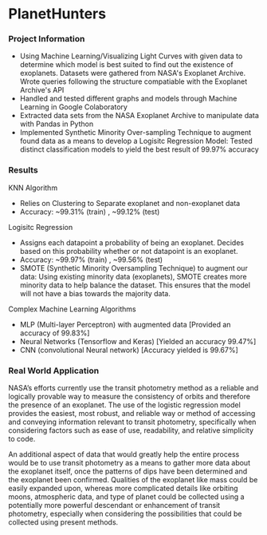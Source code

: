# PlanetHunters

### Project Information
- Using Machine Learning/Visualizing Light Curves with given data to determine which model is best suited to find out the existence of exoplanets. Datasets were gathered from NASA's Exoplanet Archive. Wrote queries following the structure compatiable with the Exoplanet Archive's API
- Handled and tested different graphs and models through Machine Learning in Google Colaboratory
- Extracted data sets from the NASA Exoplanet Archive to manipulate data with Pandas in Python
- Implemented Synthetic Minority Over-sampling Technique to augment found data as a means to develop a Logisitc Regression Model: Tested distinct classification models to yield the best result of 99.97% accuracy

### Results
KNN Algorithm
- Relies on Clustering to Separate exoplanet and non-exoplanet data
- Accuracy: ~99.31% (train) , ~99.12% (test)

Logisitc Regression
- Assigns each datapoint a probability of being an exoplanet. Decides based on this probability whether or not datapoint is an exoplanet.
- Accuracy: ~99.97% (train) , ~99.56% (test)
- SMOTE (Synthetic Minority Oversampling Technique) to augment our data: Using existing minority data (exoplanets), SMOTE creates more minority data to help balance the dataset. This ensures that the model will not have a bias towards the majority data.

Complex Machine Learning Algorithms
- MLP (Multi-layer Perceptron) with augmented data [Provided an accuracy of 99.83%]
- Neural Networks (Tensorflow and Keras) [Yielded an accuracy 99.47%]
- CNN (convolutional Neural network) [Accuracy yielded is 99.67%]

### Real World Application
NASA’s efforts currently use the transit photometry method as a reliable and logically provable way to measure the consistency of orbits and therefore the presence of an exoplanet. 
The use of the logistic regression model provides the easiest, most robust, and reliable way or method of accessing and conveying information relevant to transit photometry, specifically when considering factors such as ease of use, readability, and relative simplicity to code. 

An additional aspect of data that would greatly help the entire process would be to use transit photometry as a means to gather more data about the exoplanet itself, once the patterns of dips have been determined and the exoplanet been confirmed. Qualities of the exoplanet like mass could be easily expanded upon, whereas more complicated details like orbiting moons, atmospheric data, and type of planet could be collected using a potentially more powerful descendant or enhancement of transit photometry, especially when considering the possibilities that could be collected using present methods. 

